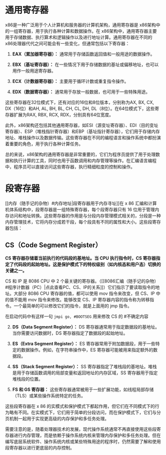# 通用寄存器

x86是一种广泛用于个人计算机和服务器的计算机架构，通用寄存器是 x86架构中的一组寄存器，用于执行各种计算和数据操作。在 x86架构中，通用寄存器主要用于存储数据、执行算术和逻辑操作以及进行地址计算。通用寄存器在不同的 x86处理器代代之间可能会有一些变化，但通常包括以下寄存器：

1. **EAX（累加器寄存器）：** 通常用于存储函数返回值和一般用途的数据操作。

2. **EBX（基址寄存器）：** 在一些情况下用于存储数据的基址或偏移地址，也可以用作一般用途寄存器。

3. **ECX（计数器寄存器）：** 主要用于循环计数或重复指令操作。

4. **EDX（数据寄存器）：** 通常用于存放一般数据，也可用于一些特殊用途。

这些寄存器在32位模式下，还有对应的16位和8位版本，分别称为AX, BX, CX, DX（16位）和AH, AL, BH, BL, CH, CL, DH, DL（8位）。在64位模式下，这些寄存器扩展为RAX, RBX, RCX, RDX，分别具有64位宽度。

此外，x86架构还包括其他通用寄存器，如ESI（源变址寄存器）、EDI（目的变址寄存器）、ESP（堆栈指针寄存器）和EBP（基址指针寄存器），它们用于存储内存地址、堆栈操作以及数据传输。这些寄存器在不同的编程语言和操作系统中都扮演着重要的角色，用于执行各种计算任务。

总的来说，x86架构的通用寄存器是非常重要的，它们为程序员提供了用于处理数据和执行计算的工具，同时也用于函数调用和内存管理等操作。在汇编语言编程中，程序员可以直接访问这些寄存器，执行精细粒度的控制和操作。

# 段寄存器

[[内存（随手记的杂物）#内存地址|段寄存器用于内存寻址]]在 x 86 汇编和计算机体系结构中，段寄存器是一组特殊寄存器，每个段寄存器只有 16 位用于管理内存访问和地址转换。这些寄存器的作用是与分段内存管理模式相关的，分段是一种内存管理技术，它将内存分成若干段，每个段具有不同的属性和大小。这些段寄存器包括：
##  **CS（Code Segment Register）**

**CS 寄存器存储着当前执行的代码段的基地址。当 CPU 执行指令时，CS 寄存器指定了代码段的起始地址。这是保护模式下的特权级别（如内核态和用户态）切换的关键之一。**

CS 和 IP 是 8086 CPU 中 2 个最关键的寄存器。（[[8086汇编（随手记的杂物）#程序计数器（PC）|点此查看PC、CS、IP的关系]]）它们指示了要读取指令的地址。大部分 8086 CPU 寄存器的值，都可以使用 mov 指令来改变，但 CS、IP 中的值不能用 mov 指令来修改。能够改变 CS、IP 寄存器内容的指令称为转移指令。一个最简单的可以修改它们的指令，就是上面用的 jmp 指令。

在启动代码中有这样一句 `jmpi go, #BOOTSEG` 用来修改 CS 的 #不确定内容

2. **DS（Data Segment Register）：** DS 寄存器通常用于指定数据段的基地址。当你需要访问数据时，DS 寄存器指定了数据段的起始地址。

3. **ES（Extra Segment Register）：** ES 寄存器常用于附加数据段，用于一些特定的数据操作。例如，在字符串操作中，ES 寄存器可能被用来指定额外的数据段。

4. **SS（Stack Segment Register）：** SS 寄存器指定了堆栈段的基地址。堆栈是用于存储函数调用的局部变量和返回地址的内存区域，SS 寄存器用于指定堆栈段的位置。

5. **FS 和 GS 寄存器：** 这些寄存器通常被用于一些扩展功能，如线程局部存储（TLS）或某些操作系统特定的任务。

这些段寄存器在 x 86 的实模式和保护模式下都起作用，但它们在不同模式下的行为略有不同。在实模式下，它们用于简单的分段访问，而在保护模式下，它们与分页机制一起用于实现更高级的内存保护和多任务处理。

需要注意的是，随着处理器技术的发展，现代操作系统通常不再直接使用这些段寄存器进行内存管理，而是依赖于操作系统内核来管理内存保护和多任务处理。但在编写底层系统软件、操作系统内核或某些特殊用途的程序时，仍然需要了解和使用段寄存器以进行更底层的内存控制。

